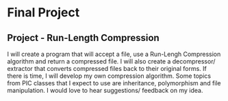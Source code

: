 # Final Project
## Project - Run-Length Compression

I will create a program that will accept a file, use a Run-Lengh Compression algorithm and return a compressed file. I will also create a decompressor/ extractor that converts compressed files back to their original forms. If there is time, I will develop my own compression algorithm. Some topics from PIC classes that I expect to use are inheritance, polymorphism and file manipulation. I would love to hear suggestions/ feedback on my idea.


